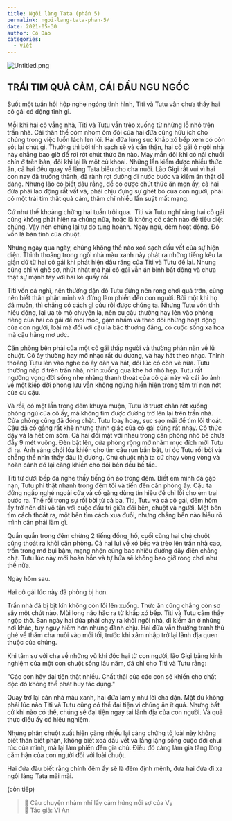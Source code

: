 ```yaml
---
title: Ngôi làng Tata (phần 5)
permalink: ngoi-lang-tata-phan-5/
date: 2021-05-30
author: Cô Đào
categories:
  - Viết
---
```


![Untitled.png](/images/25771645-a66b-438d-9636-d1cd1941fd95/Untitled.png)


## **TRÁI TIM QUẢ CẢM, CÁI ĐẦU NGU NGỐC**


Suốt một tuần hồi hộp nghe ngóng tình hình, Titi và Tutu vẫn chưa thấy hai cô gái có động tĩnh gì.


Mỗi khi hai cô vắng nhà, Titi và Tutu vẫn trèo xuống từ những lỗ nhỏ trên trần nhà. Cái thân thể còm nhom ốm đói của hai đứa cũng hữu ích cho chúng trong việc luồn lách len lỏi. Hai đứa lùng sục khắp xó bếp xem có còn sót lại chút gì. Thường thì bởi tính sạch sẽ và cẩn thận, hai cô gái ở ngôi nhà này chẳng bao giờ để rơi rớt chút thức ăn nào. May mắn đôi khi có nải chuối chín ở trên bàn, đôi khi lại là một củ khoai. Những lần kiếm được nhiều thức ăn, cả hai đều quay về làng Tata biếu cho cha nuôi. Lão Gigi rất vui vì hai con nay đã trưởng thành, đã rành rọt đường đi nước bước và kiếm ăn thật dễ dàng. Nhưng lão có biết đâu rằng, để có được chút thức ăn mọn ấy, cả hai đứa phải lao động rất vất vả, phải chịu đựng sự ghét bỏ của con người, phải có một trái tim thật quả cảm, thậm chí nhiều lần suýt mất mạng.


Cứ như thế khoảng chừng hai tuần trôi qua.  Titi và Tutu nghĩ rằng hai cô gái cũng không phát hiện ra chúng nữa, hoặc là không có cách nào để tiêu diệt chúng. Vậy nên chúng lại tự do tung hoành. Ngày ngủ, đêm hoạt động. Đó vốn là bản tính của chuột. 


Nhưng ngày qua ngày, chúng không thể nào xoá sạch dấu vết của sự hiện diện. Thỉnh thoảng trong ngôi nhà màu xanh này phát ra những tiếng kêu la giận dữ từ hai cô gái khi phát hiện dấu răng của Titi và Tutu để lại. Nhưng cũng chỉ vì ghê sợ, nhút nhát mà hai cô gái vẫn án binh bất động và chưa thật sự mạnh tay với hai kẻ quấy rối.


Titi vốn cả nghĩ, nên thường dặn dò Tutu đừng nên rong chơi quá trớn, cũng nên biết thân phận mình và đừng làm phiền đến con người. Bởi một khi họ đã muốn, thì chẳng có cách gì cứu rỗi được chúng ta. Nhưng Tutu vốn tính hiếu động, lại ưa tò mò chuyện lạ, nên cu cậu thường hay lẻn vào phòng riêng của hai cô gái để moi móc, gặm nhấm và theo dõi những hoạt động của con người, loài mà đối với cậu là bậc thượng đẳng, có cuộc sống xa hoa mà cậu hằng mơ ước.


Căn phòng bên phải của một cô gái thấp người và thường phàn nàn về lũ chuột. Cô ấy thường hay mở nhạc rất du dương, và hay hát theo nhạc. Thỉnh thoảng Tutu lẻn vào nghe cô ấy đàn và hát, đôi lúc cô còn vẽ nữa. Tutu thường nấp ở trên trần nhà, nhìn xuống qua khe hở nhỏ hẹp. Tutu rất ngưỡng vọng đời sống nhẹ nhàng thanh thoát của cô gái này và cái ảo ảnh về một kiếp đời phong lưu vẫn không ngừng hiển hiện trong tâm trí non nớt của cu cậu.


Và rồi, có một lần trong đêm khuya muộn, Tutu lỡ trượt chân rớt xuống phòng ngủ của cô ấy, mà không tìm được đường trở lên lại trên trần nhà. Cửa phòng cũng đã đóng chặt. Tutu loay hoay, sục sạo mãi để tìm lối thoát. Cậu đã cố gắng rất khẽ nhưng thính giác của cô gái cũng rất nhạy. Cô thức dậy và la hét om sòm. Cả hai đối mặt với nhau trong căn phòng nhỏ bé chưa đầy 9 mét vuông. Đèn bật lên, cửa phòng rộng mở nhằm mục đích mời Tutu đi ra. Ánh sáng chói lóa khiến cho tim cậu run bần bật, trí óc Tutu rối bời và chẳng thể nhìn thấy đâu là đường. Chú chuột nhà ta cứ chạy vòng vòng và hoàn cảnh đó lại càng khiến cho đôi bên đều bế tắc.


Titi từ dưới bếp đã nghe thấy tiếng ồn ào trong đêm. Biết em mình đã gặp nạn, Tutu phi thật nhanh trong đêm tối và tiến đến căn phòng ấy. Cậu ta đứng ngấp nghé ngoài cửa và cố gắng dùng tín hiệu để chỉ lối cho em trai bước ra. Thế rồi trong sự rối bời từ cả ba, Titi, Tutu và cả cô gái, đêm hôm ấy trở nên dài vô tận với cuộc đấu trí giữa đôi bên, chuột và người. Một bên tìm cách thoát ra, một bên tìm cách xua đuổi, nhưng chẳng bên nào hiểu rõ mình cần phải làm gì.


Quần quần trong đêm chừng 2 tiếng đồng  hồ, cuối cùng hai chú chuột cũng thoát ra khỏi căn phòng. Cả hai lui về xó bếp và trèo lên trần nhà cao, trốn trong mớ bụi bặm, mạng nhện cùng bao nhiêu đường dây điện chằng chịt. Tutu lúc này mới hoàn hồn và tự hứa sẽ không bao giờ rong chơi như thế nữa.


Ngày hôm sau.


Hai cô gái lúc này đã phòng bị hơn.


Trần nhà đã bị bịt kín không còn lối lên xuống. Thức ăn cũng chẳng còn sơ sẩy một chút nào. Mùi long não hắc ra từ khắp xó bếp. Titi và Tutu cảm thấy ngộp thở. Ban ngày hai đứa phải chạy ra khỏi ngôi nhà, đi kiếm ăn ở những nơi khác, tuy nguy hiểm hơn nhưng đành chịu. Hai đứa vẫn thường tranh thủ ghé về thăm cha nuôi vào mỗi tối, trước khi xâm nhập trở lại lãnh địa quen thuộc của chúng.


Khi tâm sự với cha về những vũ khí độc hại từ con người, lão Gigi bằng kinh nghiệm của một con chuột sống lâu năm, đã chỉ cho Titi và Tutu rằng:


"Các con hãy đại tiện thật nhiều. Chất thải của các con sẽ khiến cho chất độc đó không thể phát huy tác dụng."


Quay trở lại căn nhà màu xanh, hai đứa làm y như lời cha dặn. Mặt dù không phải lúc nào Titi và Tutu cũng có thể đại tiện vì chúng ăn ít quá. Nhưng bất cứ khi nào có thể, chúng sẽ đại tiện ngay tại lãnh địa của con người. Và quả thực điều ấy có hiệu nghiệm.


Nhưng phân chuột xuất hiện càng nhiều lại càng chứng tỏ loài này không biết thân biết phận, không biết xoá dấu vết và lẳng lặng sống cuộc đời chui rúc của mình, mà lại làm phiền đến gia chủ. Điều đó càng làm gia tăng lòng căm hận của con người đối với loài chuột.


Hai đứa đâu biết rằng chính đêm ấy sẽ là đêm định mệnh, đưa hai đứa đi xa ngôi làng Tata mãi mãi.


(còn tiếp)


> 🌵 Câu chuyện nhảm nhí lấy cảm hứng nỗi sợ của Vy  
> 📎 Tác giả: Vi An

